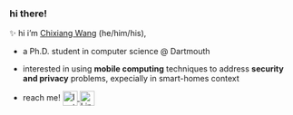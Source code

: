 ### hi there!

✨ hi i’m [Chixiang Wang](https://chixiangwang.com) (he/him/his),
- a Ph.D. student in computer science @ Dartmouth
- interested in using **mobile computing** techniques to address **security and privacy** problems, expecially in smart-homes context

- reach me!  <a href="https://www.instagram.com/jeremyw____/">
  <img align="center" alt="Instagram" width="26px" src="https://raw.githubusercontent.com/hussainweb/hussainweb/main/icons/instagram.png" />
</a>    <a href="https://www.linkedin.com/in/chixiang/">
  <img align="center" alt="LinkedIN" width="26px" src="https://raw.githubusercontent.com/peterthehan/peterthehan/master/assets/linkedin.svg" />
</a>

<!---
chixiangw/chixiangw is a ✨ special ✨ repository because its `README.md` (this file) appears on your GitHub profile.
You can click the Preview link to take a look at your changes.
--->
